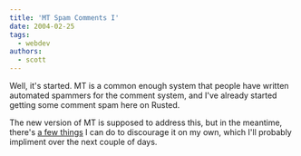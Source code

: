 ```yaml
---
title: 'MT Spam Comments I'
date: 2004-02-25
tags:
  - webdev
authors:
  - scott
---
```


Well, it's started. MT is a common enough system that people have written automated spammers for the comment system, and I've already started getting some comment spam here on Rusted.

The new version of MT is supposed to address this, but in the meantime, there's [a few things](http://cheerleader.yoz.com/archives/000849.html) I can do to discourage it on my own, which I'll probably impliment over the next couple of days.
